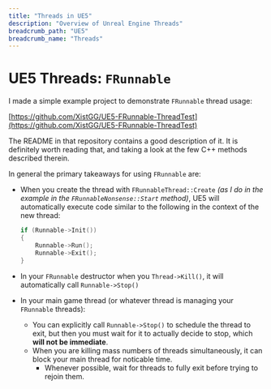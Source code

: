 ```yaml
---
title: "Threads in UE5"
description: "Overview of Unreal Engine Threads"
breadcrumb_path: "UE5"
breadcrumb_name: "Threads"
---
```


# UE5 Threads: `FRunnable`

I made a simple example project to demonstrate `FRunnable` thread usage:

[https://github.com/XistGG/UE5-FRunnable-ThreadTest](https://github.com/XistGG/UE5-FRunnable-ThreadTest)

The README in that repository contains a good description of it.
It is definitely worth reading that, and taking a look at the few C++
methods described therein.

In general the primary takeaways for using `FRunnable` are:

- When you create the thread with `FRunnableThread::Create`
  *(as I do in the example in the `FRunnableNonsense::Start` method)*,
  UE5 will automatically execute code similar to the following
  in the context of the new thread:

    ```cpp
    if (Runnable->Init())
    {
        Runnable->Run();
        Runnable->Exit();
    }
    ```

- In your `FRunnable` destructor when you `Thread->Kill()`, it will
  automatically call `Runnable->Stop()`

- In your main game thread (or whatever thread is managing your `FRunnable` threads):
  - You can explicitly call `Runnable->Stop()` to schedule the thread to exit, but
    then you must wait for it to actually decide to stop, which **will not be immediate**.
  - When you are killing mass numbers of threads simultaneously, it can block your main thread
    for noticable time.
    - Whenever possible, wait for threads to fully exit before trying to rejoin them.